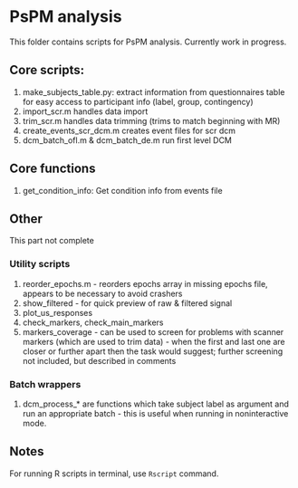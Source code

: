 # PsPM analysis

This folder contains scripts for PsPM analysis. Currently work in progress.

## Core scripts:

1. make_subjects_table.py: extract information from questionnaires table for easy access to participant info (label, group, contingency)
2. import_scr.m handles data import
3. trim_scr.m handles data trimming (trims to match beginning with MR)
4. create_events_scr_dcm.m creates event files for scr dcm
5. dcm_batch_ofl.m & dcm_batch_de.m run first level DCM

## Core functions

1. get_condition_info: Get condition info from events file

## Other

This part not complete

### Utility scripts

1. reorder_epochs.m - reorders epochs array in missing epochs file, appears to be necessary to avoid crashers
2. show_filtered - for quick preview of raw & filtered signal
3. plot_us_responses
4. check_markers, check_main_markers
5. markers_coverage - can be used to screen for problems with scanner markers (which are used to trim data) - when the first and last one are closer or further apart then the task would suggest; further screening not included, but described in comments

### Batch wrappers

1. dcm_process_* are functions which take subject label as argument and run an appropriate batch - this is useful when running in noninteractive mode.

## Notes

For running R scripts in terminal, use `Rscript` command.
